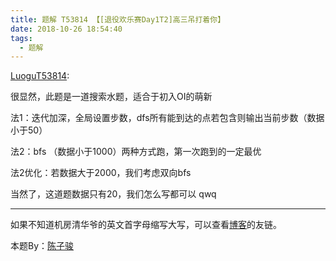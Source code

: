 ```yaml
---
title: 题解 T53814 【[退役欢乐赛Day1T2]高三吊打着你】
date: 2018-10-26 18:54:40
tags: 
  - 题解
---
```


[LuoguT53814](https://www.luogu.org/problemnew/show/T53814):

很显然，此题是一道搜索水题，适合于初入OI的萌新

法1：迭代加深，全局设置步数，dfs所有能到达的点若包含则输出当前步数（数据小于50）

法2：bfs （数据小于1000）两种方式跑，第一次跑到的一定最优

法2优化：若数据大于2000，我们考虑双向bfs

当然了，这道题数据只有20，我们怎么写都可以
qwq

---

如果不知道机房清华爷的英文首字母缩写大写，可以查看[博客](https://www.zhangkai.xin/)的友链。

本题By：[陈子骏](https://www.luogu.org/space/show?uid=60874)